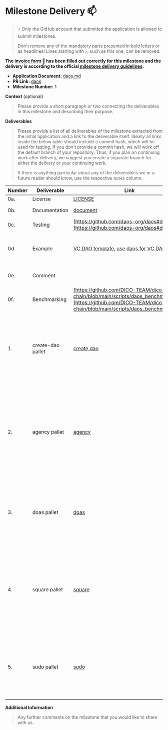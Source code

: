 # Milestone Delivery :mailbox:

> ⚡ Only the GitHub account that submitted the application is allowed to submit milestones.
>
> Don't remove any of the mandatory parts presented in bold letters or as headlines! Lines starting with `>`, such as this one, can be removed.

**The [invoice form :pencil:](https://docs.google.com/forms/d/e/1FAIpQLSfmNYaoCgrxyhzgoKQ0ynQvnNRoTmgApz9NrMp-hd8mhIiO0A/viewform) has been filled out correctly for this milestone and the delivery is according to the official [milestone delivery guidelines](https://github.com/w3f/Grants-Program/blob/master/docs/milestone-deliverables-guidelines.md).**

* **Application Document:** [daos.md](https://github.com/w3f/Grants-Program/blob/master/applications/daos.md)
* **PR Link:** [daos](https://github.com/w3f/Grants-Program/pull/1050)
* **Milestone Number:** 1

**Context** (optional)
> Please provide a short paragraph or two connecting the deliverables in this milestone and describing their purpose.

**Deliverables**
> Please provide a list of all deliverables of the milestone extracted from the initial application and a link to the deliverable itself. Ideally all links inside the below table should include a commit hash, which will be used for testing. If you don't provide a commit hash, we will work off the default branch of your repository. Thus, if you plan on continuing work after delivery, we suggest you create a separate branch for either the delivery or your continuing work.
>
> If there is anything particular about any of the deliverables we or a future reader should know, use the respective `Notes` column.

| Number | Deliverable | Link                                                                                                                                                                             | Notes |
|--------|------------|----------------------------------------------------------------------------------------------------------------------------------------------------------------------------------|------------- |
| 0a.    | License           | [LICENSE](https://github.com/daos-org/daos#license)                                                                                                                              | APACHE2.0| 
| 0b.    | Documentation        | [document](https://github.com/daos-org/daos/tree/main/document)                                                                                                                  | Write Document for each module| 
|0c.| Testing | [https://github.com/daos-org/daos#develop](https://github.com/daos-org/daos#develop)                                                                                             | Write test code for each module|
|0d. | Example | [VC DAO template](https://github.com/DICO-TEAM/dico-chain/tree/main/pallets/vc), [use daos for VC DAO](https://github.com/DICO-TEAM/dico-chain/blob/main/runtime/tico/src/vc.rs) |Provides code for examples of using DAOS on substrate projects|
|0e. | Comment |                                                                                                                                                                                  | Provide detailed comments for each module|
|0f.| Benchmarking| [https://github.com/DICO-TEAM/dico-chain/blob/main/scripts/daos_benchmarkall.sh](https://github.com/DICO-TEAM/dico-chain/blob/main/scripts/daos_benchmarkall.sh)                 | Write Benchmarking code for each module|
|1. | create-dao pallet | [create dao](https://github.com/daos-org/daos/tree/main/create-dao)                                                                                                              | Developers can quickly create a behavior template that works with daos, and users can create DAOs based on behavior templates in this module.|
|2. | agency pallet | [agency](https://github.com/daos-org/daos/tree/main/agency)                                                                                                                      |A power agent in DAO can solve some things in DAO more quickly. The module can set the difficulty level of transactions that can be executed by power agent, namely Origin. Has its own voting system|
|3. | doas pallet| [doas](https://github.com/daos-org/daos/tree/main/doas)                                                                                                                          | Through this module, the agency can obtain a dao-account, which is the identity of an ordinary user to perform external transactions|
|4. | square pallet| [square](https://github.com/daos-org/daos/tree/main/square)                                                                                                                      |The highest authority in dao, can execute all transactions in dao. And the execution difficulty of each transaction can be set in this modlue, namely vote weight. Has its own voting system|
|5. | sudo pallet| [sudo](https://github.com/daos-org/daos/tree/main/sudo)                                                                                                                          |Giving someone root privileges can execute all executable methods in dao. It should be remove when the DAO is necessary for decentralization.|


**Additional Information**
> Any further comments on the milestone that you would like to share with us.